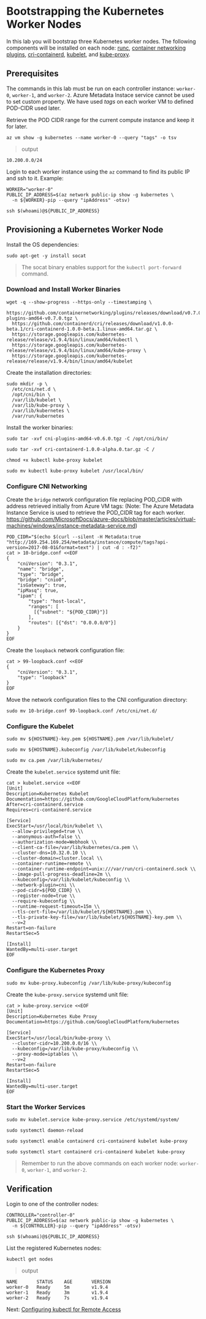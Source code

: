 # Bootstrapping the Kubernetes Worker Nodes

In this lab you will bootstrap three Kubernetes worker nodes. The following components will be installed on each node: [runc](https://github.com/opencontainers/runc), [container networking plugins](https://github.com/containernetworking/cni), [cri-containerd](https://github.com/kubernetes-incubator/cri-containerd), [kubelet](https://kubernetes.io/docs/admin/kubelet), and [kube-proxy](https://kubernetes.io/docs/concepts/cluster-administration/proxies).

## Prerequisites

The commands in this lab must be run on each controller instance: `worker-0`, `worker-1`, and `worker-2`. 
Azure Metadata Instace service cannot be used to set custom property. We have used *tags* on each worker VM to defined POD-CIDR used later.

Retrieve the POD CIDR range for the current compute instance and keep it for later.

```shell
az vm show -g kubernetes --name worker-0 --query "tags" -o tsv
```

> output

```shell
10.200.0.0/24
```

Login to each worker instance using the `az` command to find its public IP and ssh to it. Example:

```shell
WORKER="worker-0"
PUBLIC_IP_ADDRESS=$(az network public-ip show -g kubernetes \
  -n ${WORKER}-pip --query "ipAddress" -otsv)

ssh $(whoami)@${PUBLIC_IP_ADDRESS}
```

## Provisioning a Kubernetes Worker Node

Install the OS dependencies:

```shell
sudo apt-get -y install socat
```

> The socat binary enables support for the `kubectl port-forward` command.

### Download and Install Worker Binaries

```shell
wget -q --show-progress --https-only --timestamping \
  https://github.com/containernetworking/plugins/releases/download/v0.7.0/cni-plugins-amd64-v0.7.0.tgz \
  https://github.com/containerd/cri/releases/download/v1.0.0-beta.1/cri-containerd-1.0.0-beta.1.linux-amd64.tar.gz \
  https://storage.googleapis.com/kubernetes-release/release/v1.9.4/bin/linux/amd64/kubectl \
  https://storage.googleapis.com/kubernetes-release/release/v1.9.4/bin/linux/amd64/kube-proxy \
  https://storage.googleapis.com/kubernetes-release/release/v1.9.4/bin/linux/amd64/kubelet
```

Create the installation directories:

```shell
sudo mkdir -p \
  /etc/cni/net.d \
  /opt/cni/bin \
  /var/lib/kubelet \
  /var/lib/kube-proxy \
  /var/lib/kubernetes \
  /var/run/kubernetes
```

Install the worker binaries:

```shell
sudo tar -xvf cni-plugins-amd64-v0.6.0.tgz -C /opt/cni/bin/
```

```shell
sudo tar -xvf cri-containerd-1.0.0-alpha.0.tar.gz -C /
```

```shell
chmod +x kubectl kube-proxy kubelet
```

```shell
sudo mv kubectl kube-proxy kubelet /usr/local/bin/
```

### Configure CNI Networking

Create the `bridge` network configuration file replacing POD_CIDR with address retrieved initially from Azure VM tags:
(Note: The Azure Metadata Instance Service is used to retrieve the POD_CIDR tag for each worker.
https://github.com/MicrosoftDocs/azure-docs/blob/master/articles/virtual-machines/windows/instance-metadata-service.md)

```shell
POD_CIDR="$(echo $(curl --silent -H Metadata:true "http://169.254.169.254/metadata/instance/compute/tags?api-version=2017-08-01&format=text") | cut -d : -f2)"
cat > 10-bridge.conf <<EOF
{
    "cniVersion": "0.3.1",
    "name": "bridge",
    "type": "bridge",
    "bridge": "cnio0",
    "isGateway": true,
    "ipMasq": true,
    "ipam": {
        "type": "host-local",
        "ranges": [
          [{"subnet": "${POD_CIDR}"}]
        ],
        "routes": [{"dst": "0.0.0.0/0"}]
    }
}
EOF
```

Create the `loopback` network configuration file:

```shell
cat > 99-loopback.conf <<EOF
{
    "cniVersion": "0.3.1",
    "type": "loopback"
}
EOF
```

Move the network configuration files to the CNI configuration directory:

```shell
sudo mv 10-bridge.conf 99-loopback.conf /etc/cni/net.d/
```

### Configure the Kubelet

```shell
sudo mv ${HOSTNAME}-key.pem ${HOSTNAME}.pem /var/lib/kubelet/
```

```shell
sudo mv ${HOSTNAME}.kubeconfig /var/lib/kubelet/kubeconfig
```

```shell
sudo mv ca.pem /var/lib/kubernetes/
```

Create the `kubelet.service` systemd unit file:

```shell
cat > kubelet.service <<EOF
[Unit]
Description=Kubernetes Kubelet
Documentation=https://github.com/GoogleCloudPlatform/kubernetes
After=cri-containerd.service
Requires=cri-containerd.service

[Service]
ExecStart=/usr/local/bin/kubelet \\
  --allow-privileged=true \\
  --anonymous-auth=false \\
  --authorization-mode=Webhook \\
  --client-ca-file=/var/lib/kubernetes/ca.pem \\
  --cluster-dns=10.32.0.10 \\
  --cluster-domain=cluster.local \\
  --container-runtime=remote \\
  --container-runtime-endpoint=unix:///var/run/cri-containerd.sock \\
  --image-pull-progress-deadline=2m \\
  --kubeconfig=/var/lib/kubelet/kubeconfig \\
  --network-plugin=cni \\
  --pod-cidr=${POD_CIDR} \\
  --register-node=true \\
  --require-kubeconfig \\
  --runtime-request-timeout=15m \\
  --tls-cert-file=/var/lib/kubelet/${HOSTNAME}.pem \\
  --tls-private-key-file=/var/lib/kubelet/${HOSTNAME}-key.pem \\
  --v=2
Restart=on-failure
RestartSec=5

[Install]
WantedBy=multi-user.target
EOF
```

### Configure the Kubernetes Proxy

```shell
sudo mv kube-proxy.kubeconfig /var/lib/kube-proxy/kubeconfig
```

Create the `kube-proxy.service` systemd unit file:

```shell
cat > kube-proxy.service <<EOF
[Unit]
Description=Kubernetes Kube Proxy
Documentation=https://github.com/GoogleCloudPlatform/kubernetes

[Service]
ExecStart=/usr/local/bin/kube-proxy \\
  --cluster-cidr=10.200.0.0/16 \\
  --kubeconfig=/var/lib/kube-proxy/kubeconfig \\
  --proxy-mode=iptables \\
  --v=2
Restart=on-failure
RestartSec=5

[Install]
WantedBy=multi-user.target
EOF
```

### Start the Worker Services

```shell
sudo mv kubelet.service kube-proxy.service /etc/systemd/system/
```

```shell
sudo systemctl daemon-reload
```

```shell
sudo systemctl enable containerd cri-containerd kubelet kube-proxy
```

```shell
sudo systemctl start containerd cri-containerd kubelet kube-proxy
```

> Remember to run the above commands on each worker node: `worker-0`, `worker-1`, and `worker-2`.

## Verification

Login to one of the controller nodes:

```shell
CONTROLLER="controller-0"
PUBLIC_IP_ADDRESS=$(az network public-ip show -g kubernetes \
  -n ${CONTROLLER}-pip --query "ipAddress" -otsv)

ssh $(whoami)@${PUBLIC_IP_ADDRESS}
```

List the registered Kubernetes nodes:

```shell
kubectl get nodes
```

> output

```shell
NAME       STATUS    AGE       VERSION
worker-0   Ready     5m        v1.9.4
worker-1   Ready     3m        v1.9.4
worker-2   Ready     7s        v1.9.4
```

Next: [Configuring kubectl for Remote Access](10-configuring-kubectl.md)
